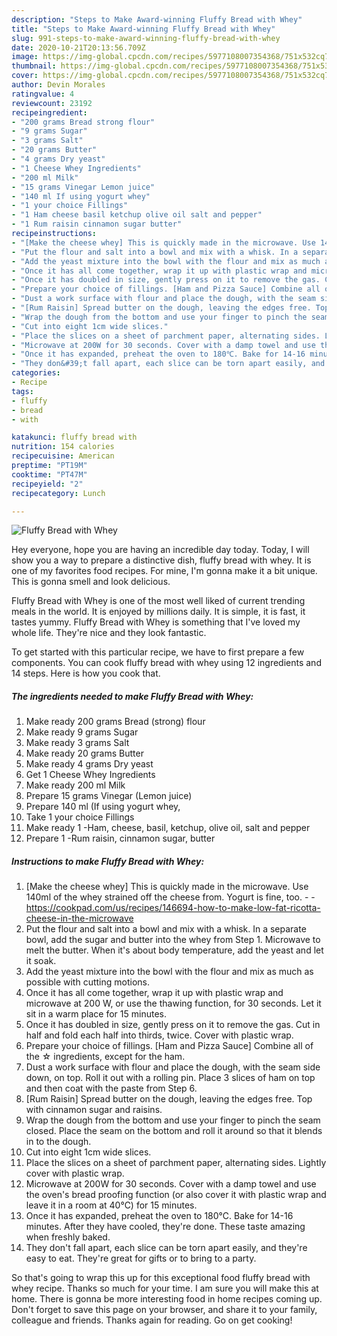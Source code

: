 ```yaml
---
description: "Steps to Make Award-winning Fluffy Bread with Whey"
title: "Steps to Make Award-winning Fluffy Bread with Whey"
slug: 991-steps-to-make-award-winning-fluffy-bread-with-whey
date: 2020-10-21T20:13:56.709Z
image: https://img-global.cpcdn.com/recipes/5977108007354368/751x532cq70/fluffy-bread-with-whey-recipe-main-photo.jpg
thumbnail: https://img-global.cpcdn.com/recipes/5977108007354368/751x532cq70/fluffy-bread-with-whey-recipe-main-photo.jpg
cover: https://img-global.cpcdn.com/recipes/5977108007354368/751x532cq70/fluffy-bread-with-whey-recipe-main-photo.jpg
author: Devin Morales
ratingvalue: 4
reviewcount: 23192
recipeingredient:
- "200 grams Bread strong flour"
- "9 grams Sugar"
- "3 grams Salt"
- "20 grams Butter"
- "4 grams Dry yeast"
- "1 Cheese Whey Ingredients"
- "200 ml Milk"
- "15 grams Vinegar Lemon juice"
- "140 ml If using yogurt whey"
- "1 your choice Fillings"
- "1 Ham cheese basil ketchup olive oil salt and pepper"
- "1 Rum raisin cinnamon sugar butter"
recipeinstructions:
- "[Make the cheese whey] This is quickly made in the microwave. Use 140ml of the whey strained off the cheese from. Yogurt is fine, too.  https://cookpad.com/us/recipes/146694-how-to-make-low-fat-ricotta-cheese-in-the-microwave"
- "Put the flour and salt into a bowl and mix with a whisk. In a separate bowl, add the sugar and butter into the whey from Step 1. Microwave to melt the butter. When it&#39;s about body temperature, add the yeast and let it soak."
- "Add the yeast mixture into the bowl with the flour and mix as much as possible with cutting motions."
- "Once it has all come together, wrap it up with plastic wrap and microwave at 200 W, or use the thawing function, for 30 seconds. Let it sit in a warm place for 15 minutes."
- "Once it has doubled in size, gently press on it to remove the gas. Cut in half and fold each half into thirds, twice. Cover with plastic wrap."
- "Prepare your choice of fillings. [Ham and Pizza Sauce] Combine all of the ☆ ingredients, except for the ham."
- "Dust a work surface with flour and place the dough, with the seam side down, on top. Roll it out with a rolling pin. Place 3 slices of ham on top and then coat with the paste from Step 6."
- "[Rum Raisin] Spread butter on the dough, leaving the edges free. Top with cinnamon sugar and raisins."
- "Wrap the dough from the bottom and use your finger to pinch the seam closed. Place the seam on the bottom and roll it around so that it blends in to the dough."
- "Cut into eight 1cm wide slices."
- "Place the slices on a sheet of parchment paper, alternating sides. Lightly cover with plastic wrap."
- "Microwave at 200W for 30 seconds. Cover with a damp towel and use the oven&#39;s bread proofing function (or also cover it with plastic wrap and leave it in a room at 40℃) for 15 minutes."
- "Once it has expanded, preheat the oven to 180℃. Bake for 14-16 minutes. After they have cooled, they&#39;re done. These taste amazing when freshly baked."
- "They don&#39;t fall apart, each slice can be torn apart easily, and they&#39;re easy to eat. They&#39;re great for gifts or to bring to a party."
categories:
- Recipe
tags:
- fluffy
- bread
- with

katakunci: fluffy bread with 
nutrition: 154 calories
recipecuisine: American
preptime: "PT19M"
cooktime: "PT47M"
recipeyield: "2"
recipecategory: Lunch

---
```



![Fluffy Bread with Whey](https://img-global.cpcdn.com/recipes/5977108007354368/751x532cq70/fluffy-bread-with-whey-recipe-main-photo.jpg)

Hey everyone, hope you are having an incredible day today. Today, I will show you a way to prepare a distinctive dish, fluffy bread with whey. It is one of my favorites food recipes. For mine, I'm gonna make it a bit unique. This is gonna smell and look delicious.

Fluffy Bread with Whey is one of the most well liked of current trending meals in the world. It is enjoyed by millions daily. It is simple, it is fast, it tastes yummy. Fluffy Bread with Whey is something that I've loved my whole life. They're nice and they look fantastic.




To get started with this particular recipe, we have to first prepare a few components. You can cook fluffy bread with whey using 12 ingredients and 14 steps. Here is how you cook that.

<!--inarticleads1-->

##### The ingredients needed to make Fluffy Bread with Whey:

1. Make ready 200 grams Bread (strong) flour
1. Make ready 9 grams Sugar
1. Make ready 3 grams Salt
1. Make ready 20 grams Butter
1. Make ready 4 grams Dry yeast
1. Get 1 Cheese Whey Ingredients
1. Make ready 200 ml Milk
1. Prepare 15 grams Vinegar (Lemon juice)
1. Prepare 140 ml (If using yogurt whey,
1. Take 1 your choice Fillings
1. Make ready 1 -Ham, cheese, basil, ketchup, olive oil, salt and pepper
1. Prepare 1 -Rum raisin, cinnamon sugar, butter




<!--inarticleads2-->

##### Instructions to make Fluffy Bread with Whey:

1. [Make the cheese whey] This is quickly made in the microwave. Use 140ml of the whey strained off the cheese from. Yogurt is fine, too. -  - https://cookpad.com/us/recipes/146694-how-to-make-low-fat-ricotta-cheese-in-the-microwave
1. Put the flour and salt into a bowl and mix with a whisk. In a separate bowl, add the sugar and butter into the whey from Step 1. Microwave to melt the butter. When it&#39;s about body temperature, add the yeast and let it soak.
1. Add the yeast mixture into the bowl with the flour and mix as much as possible with cutting motions.
1. Once it has all come together, wrap it up with plastic wrap and microwave at 200 W, or use the thawing function, for 30 seconds. Let it sit in a warm place for 15 minutes.
1. Once it has doubled in size, gently press on it to remove the gas. Cut in half and fold each half into thirds, twice. Cover with plastic wrap.
1. Prepare your choice of fillings. [Ham and Pizza Sauce] Combine all of the ☆ ingredients, except for the ham.
1. Dust a work surface with flour and place the dough, with the seam side down, on top. Roll it out with a rolling pin. Place 3 slices of ham on top and then coat with the paste from Step 6.
1. [Rum Raisin] Spread butter on the dough, leaving the edges free. Top with cinnamon sugar and raisins.
1. Wrap the dough from the bottom and use your finger to pinch the seam closed. Place the seam on the bottom and roll it around so that it blends in to the dough.
1. Cut into eight 1cm wide slices.
1. Place the slices on a sheet of parchment paper, alternating sides. Lightly cover with plastic wrap.
1. Microwave at 200W for 30 seconds. Cover with a damp towel and use the oven&#39;s bread proofing function (or also cover it with plastic wrap and leave it in a room at 40℃) for 15 minutes.
1. Once it has expanded, preheat the oven to 180℃. Bake for 14-16 minutes. After they have cooled, they&#39;re done. These taste amazing when freshly baked.
1. They don&#39;t fall apart, each slice can be torn apart easily, and they&#39;re easy to eat. They&#39;re great for gifts or to bring to a party.




So that's going to wrap this up for this exceptional food fluffy bread with whey recipe. Thanks so much for your time. I am sure you will make this at home. There is gonna be more interesting food in home recipes coming up. Don't forget to save this page on your browser, and share it to your family, colleague and friends. Thanks again for reading. Go on get cooking!

